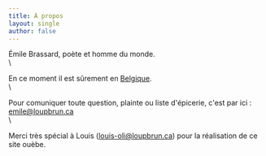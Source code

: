 ```yaml
---
title: À propos
layout: single
author: false
---
```


Émile Brassard, poète et homme du monde.
\
\

En ce moment il est sûrement en [Belgique](https://duckduckgo.com/?q=belgique&t=ffab).
\
\

Pour comuniquer toute question, plainte ou liste d'épicerie, c'est par ici : emile@loupbrun.ca
\
\

Merci très spécial à Louis (louis-oli@loupbrun.ca) pour la réalisation de ce site ouèbe.

